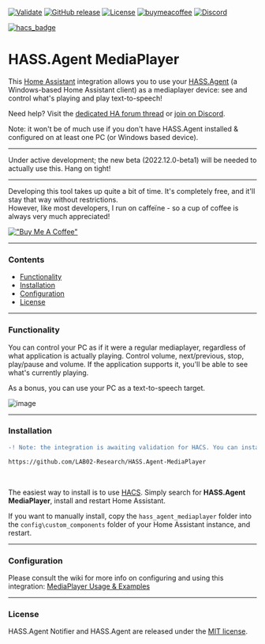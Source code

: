 [![Validate](https://github.com/LAB02-Research/HASS.Agent-MediaPlayer/workflows/Validate/badge.svg)](https://github.com/LAB02-Research/HASS.Agent-MediaPlayer/actions?query=workflow:"Validate")
[![GitHub release](https://img.shields.io/github/release/LAB02-Research/HASS.Agent-MediaPlayer?include_prereleases=&sort=semver&color=blue)](https://github.com/LAB02-Research/HASS.Agent-MediaPlayer/releases/)
[![License](https://img.shields.io/badge/License-MIT-blue)](#license)
[![buymeacoffee](https://img.shields.io/badge/BuyMeACoffee-Donate-blue.svg)](https://www.buymeacoffee.com/lab02research)
[![Discord](https://img.shields.io/badge/dynamic/json?color=blue&label=Discord&logo=discord&logoColor=white&query=presence_count&suffix=%20Online&url=https://discordapp.com/api/guilds/932957721622360074/widget.json)](https://discord.gg/nMvqzwrVBU)

[![hacs_badge](https://img.shields.io/badge/HACS-Default-41BDF5.svg)](https://github.com/hacs/integration)


# HASS.Agent MediaPlayer

This <a href="https://www.home-assistant.io" target="_blank">Home Assistant</a> integration allows you to use your <a href="https://github.com/LAB02-Research/HASS.Agent" target="_blank">HASS.Agent</a> (a Windows-based Home Assistant client) as a mediaplayer device: see and control what's playing and play text-to-speech!

Need help? Visit the <a href="https://community.home-assistant.io/t/hass-agent-a-new-windows-based-client-to-receive-notifications-perform-quick-actions-and-much-more/369094" target="_blank">dedicated HA forum thread</a> or <a href="https://discord.gg/nMvqzwrVBU" target="_blank">join on Discord</a>.

Note: it won't be of much use if you don't have HASS.Agent installed & configured on at least one PC (or Windows based device).

----

Under active development; the new beta (2022.12.0-beta1) will be needed to actually use this. Hang on tight!

----

Developing this tool takes up quite a bit of time. It's completely free, and it'll stay that way without restrictions.<br/>
However, like most developers, I run on caffeïne - so a cup of coffee is always very much appreciated! 

[!["Buy Me A Coffee"](https://www.buymeacoffee.com/assets/img/custom_images/orange_img.png)](https://www.buymeacoffee.com/lab02research)

----

### Contents

 * [Functionality](#functionality)
 * [Installation](#installation)
 * [Configuration](#configuration)
 * [License](#license)

----

### Functionality

You can control your PC as if it were a regular mediaplayer, regardless of what application is actually playing. Control volume, next/previous, stop, play/pause and volume. If the application supports it, you'll be able to see what's currently playing. 

As a bonus, you can use your PC as a text-to-speech target. 

![image](https://user-images.githubusercontent.com/81011038/165733600-0cb95d3c-ae18-4811-82de-80770974146f.png)

----

### Installation

````diff
-! Note: the integration is awaiting validation for HACS. You can install by manually adding the repo to HACS: !-

https://github.com/LAB02-Research/HASS.Agent-MediaPlayer
````


<br/>

The easiest way to install is to use <a href="https://hacs.xyz" target="_blank">HACS</a>. Simply search for **HASS.Agent MediaPlayer**, install and restart Home Assistant.

If you want to manually install, copy the `hass_agent_mediaplayer` folder into the `config\custom_components` folder of your Home Assistant instance, and restart.

----

### Configuration

Please consult the wiki for more info on configuring and using this integration: [MediaPlayer Usage & Examples](https://github.com/LAB02-Research/HASS.Agent/wiki/MediaPlayer-Usage-&-Examples)

----

### License

HASS.Agent Notifier and HASS.Agent are released under the <a href="https://opensource.org/licenses/MIT" target="_blank">MIT license</a>.
